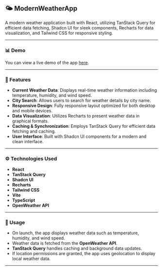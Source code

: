 

## 🌤️ ModernWeatherApp

A modern weather application built with React, utilizing TanStack Query for efficient data fetching, Shadcn UI for sleek components, Recharts for data visualization, and Tailwind CSS for responsive styling.

---

### 📊 Demo

You can view a live demo of the app [here](https://dzmitryur.github.io/weather-app-react/).

---

### 🚀 Features

* **Current Weather Data**: Displays real-time weather information including temperature, humidity, and wind speed.
* **City Search**: Allows users to search for weather details by city name.
* **Responsive Design**: Fully responsive layout optimized for both desktop and mobile devices.
* **Data Visualization**: Utilizes Recharts to present weather data in graphical formats.
* **Caching & Synchronization**: Employs TanStack Query for efficient data fetching and caching.
* **User Interface**: Built with Shadcn UI components for a modern and clean interface.

---

### ⚙️ Technologies Used

* **React**
* **TanStack Query**
* **Shadcn UI**
* **Recharts**
* **Tailwind CSS**
* **Vite**
* **TypeScript**
* **OpenWeather API**

---

### 🧪 Usage

* On launch, the app displays weather data such as temperature, humidity, and wind speed.
* Weather data is fetched from the **OpenWeather API**.
* **TanStack Query** handles caching and background data updates.
* If location permissions are granted, the app uses geolocation to display local weather data.

---

